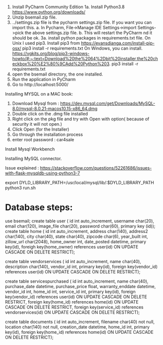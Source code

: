 #
1. Install PyCharm Community Edition
1a. Install Python3.8 https://www.python.org/downloads/
2. Unzip bsemail.zip file.
3. ../settings.zip file is the pycharm settings.zip file.  If you want you can import this.
	a. In Pycharm, File->Manage IDE Settings->import Settings->pick the above settings.zip file.
	b. This will restart the PyCharm nd it should be ok.
3a. install python packages in requirements.txt file.
	On Unix I used pip3.
		Install pip3 from  https://evansdianga.com/install-pip-osx/
		pip3 install -r requirements.txt
	On Windows, you can install.
		https://vgkits.org/blog/pip3-windows-howto/#:~:text=Download%20the%2064%2Dbit%20installer,the%20checkbox%20%E2%80%9CAdd%20Python%203.
		pip3 install -r requirements.txt
4. open the bsemail directory, the one installed.
5. Run the application in PyCharm
6. Go to http://localhost:5000/



Installing MYSQL on a MAC book:
1. Download Mysql from : https://dev.mysql.com/get/Downloads/MySQL-8.0/mysql-8.0.21-macos10.15-x86_64.dmg
2. Double click on the .dmg file installed
3. Right click on the pkg file and try with Open with option( because of security it will not open.)
4. Click Open (for the Installer)
5. Go through the installation process
6. enter root password : car4sale


Install Mysql Workbench

Installing MySQL connector.

Issue explained : https://stackoverflow.com/questions/52261686/issues-with-flask-mysqldb-using-python3-7

export DYLD_LIBRARY_PATH=/usr/local/mysql/lib/:$DYLD_LIBRARY_PATH
python3 run.sh


Database steps:
===============
use bsemail;
create table user ( id int auto_increment,
                    username char(20),
                    email char(120),
                    image_file char(20),
                    password char(60),
                    primary key (id));
create table home ( id int auto_increment,
                    address char(140),
                    address2 char(140),
                    city char(40),
                    state char(40),
                    zipcode char(6),
                    year_built int,
                    zillow_url char(2048),
                    home_owner int,
                    date_posted datetime,
                    primary key(id),
                    foreigh key(home_owner) references user(id) ON UPDATE CASCADE ON DELETE RESTRICT);

create table vendorservices (
                    id int auto_increment,
                    name char(40),
                    description char(140),
                    vendor_id int,
                    primary key(id),
                    foreign key(vendor_id) references user(id) ON UPDATE CASCADE ON DELETE RESTRICT);

create table servicespurchased (
                    id int auto_increment,
                    name char(40),
                    purchase_date datetime,
                    purchase_price float,
                    warranty_enddate datetime,
                    vendor_id int,
                    home_id int,
                    service_id int,
                    primary key(id),
                    foreign key(vendor_id) references user(id) ON UPDATE CASCADE ON DELETE RESTRICT,
                    foreign key(home_id) references home(id) ON UPDATE CASCADE ON DELETE RESTRICT,
                    foreign key(service_id) references vendorservices(id) ON UPDATE CASCADE ON DELETE RESTRICT);

create table documents (
                    id int auto_increment,
                    filename char(40) not null,
                    location char(140) not null,
                    creation_date datetime,
                    home_id int,
                    primary key(id),
                    foreign key(home_id) references home(id) ON UPDATE CASCADE ON DELETE RESTRICT);